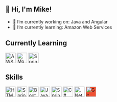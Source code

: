 <h2>👋 Hi, I'm Mike!</h2>

<!--**mikesheehy/mikesheehy** is a ✨ _special_ ✨ repository because its `README.md` (this file) appears on your GitHub profile.

Here are some ideas to get you started:-->

- 🔭 I’m currently working on: Java and Angular
- 🌱 I’m currently learning: Amazon Web Services
<!-- - 💬 Ask me about ...
- 📫 How to reach me: ...
- 😄 Pronouns: ...
- ⚡ Fun fact: ... -->


<!--
<h2>Let's Build Something Great Together!
  <a href="https://www.linkedin.com/in/mbsheehy/"><img height="32" width="32" src="https://cdn.jsdelivr.net/npm/simple-icons@v5/icons/linkedin.svg" target="_blank" title="LinkedIn" align="right"/></a>
</h2>
<img width="100%" src="html.jpg"/>
-->

<div>
  <h2>Currently Learning</h2>
  
  <!--Toggle dark mode using https://docs.github.com/en/get-started/writing-on-github/getting-started-with-writing-and-formatting-on-github/basic-writing-and-formatting-syntax#specifying-the-theme-an-image-is-shown-to
  <picture>
  <source media="(prefers-color-scheme: dark)" srcset="https://user-images.githubusercontent.com/25423296/163456776-7f95b81a-f1ed-45f7-b7ab-8fa810d529fa.png">
  <source media="(prefers-color-scheme: light)" srcset="https://user-images.githubusercontent.com/25423296/163456779-a8556205-d0a5-45e2-ac17-42d089e3c3f8.png">
  <img alt="Shows an illustrated sun in light color mode and a moon with stars in dark color mode." src="https://user-images.githubusercontent.com/25423296/163456779-a8556205-d0a5-45e2-ac17-42d089e3c3f8.png">
</picture>
-->

  <img height="32" width="32" src="https://unpkg.com/simple-icons@v7/icons/amazonaws.svg" title="AWS" />
  <img height="32" width="32" src="https://unpkg.com/simple-icons@v7/icons/mongodb.svg" title="MongoDB" />
  <img height="32" width="32" src="https://unpkg.com/simple-icons@v7/icons/springboot.svg" title="Spring Boot" />
  
  <h2>Skills</h2>
  <img height="32" width="32" src="https://unpkg.com/simple-icons@v7/icons/html5.svg" title="HTML 5"/>
  <img height="32" width="32" src="https://unpkg.com/simple-icons@v7/icons/css3.svg" title="Spring"title="CSS 3"/>
  <img height="32" width="32" src="https://unpkg.com/simple-icons@v7/icons/bootstrap.svg" title="Bootstrap"/>
  <img height="32" width="32" src="https://unpkg.com/simple-icons@v6/icons/java.svg" title="Java"/>
  <img height="32" width="32" src="https://unpkg.com/simple-icons@v7/icons/spring.svg" title="Spring"/>
  <img height="32" width="32" src="https://unpkg.com/simple-icons@v7/icons/csharp.svg" title="C#" />
  <img height="32" width="32" src="https://unpkg.com/simple-icons@v7/icons/dotnet.svg" color="#512BD4" title=".Net"/>
  <img height="32" width="32" src="https://unpkg.com/simple-icons@v7/icons/git.svg" style="background-color:#F05032;" title="Git"/>
</div>

